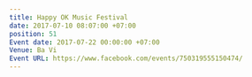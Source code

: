 ```yaml
---
title: Happy OK Music Festival
date: 2017-07-10 08:07:00 +07:00
position: 51
Event date: 2017-07-22 00:00:00 +07:00
Venue: Ba Vi
Event URL: https://www.facebook.com/events/750319555150474/
---
```


